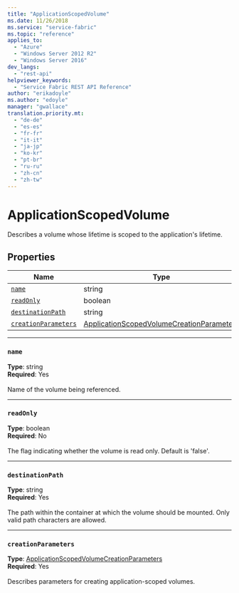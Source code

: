 ```yaml
---
title: "ApplicationScopedVolume"
ms.date: 11/26/2018
ms.service: "service-fabric"
ms.topic: "reference"
applies_to: 
  - "Azure"
  - "Windows Server 2012 R2"
  - "Windows Server 2016"
dev_langs: 
  - "rest-api"
helpviewer_keywords: 
  - "Service Fabric REST API Reference"
author: "erikadoyle"
ms.author: "edoyle"
manager: "gwallace"
translation.priority.mt: 
  - "de-de"
  - "es-es"
  - "fr-fr"
  - "it-it"
  - "ja-jp"
  - "ko-kr"
  - "pt-br"
  - "ru-ru"
  - "zh-cn"
  - "zh-tw"
---
```

# ApplicationScopedVolume

Describes a volume whose lifetime is scoped to the application's lifetime.

## Properties
| Name | Type | Required |
| --- | --- | --- |
| [`name`](#name) | string | Yes |
| [`readOnly`](#readonly) | boolean | No |
| [`destinationPath`](#destinationpath) | string | Yes |
| [`creationParameters`](#creationparameters) | [ApplicationScopedVolumeCreationParameters](sfclient-v64-model-applicationscopedvolumecreationparameters.md) | Yes |

____
### `name`
__Type__: string <br/>
__Required__: Yes<br/>
<br/>
Name of the volume being referenced.

____
### `readOnly`
__Type__: boolean <br/>
__Required__: No<br/>
<br/>
The flag indicating whether the volume is read only. Default is 'false'.

____
### `destinationPath`
__Type__: string <br/>
__Required__: Yes<br/>
<br/>
The path within the container at which the volume should be mounted. Only valid path characters are allowed.

____
### `creationParameters`
__Type__: [ApplicationScopedVolumeCreationParameters](sfclient-v64-model-applicationscopedvolumecreationparameters.md) <br/>
__Required__: Yes<br/>
<br/>
Describes parameters for creating application-scoped volumes.
